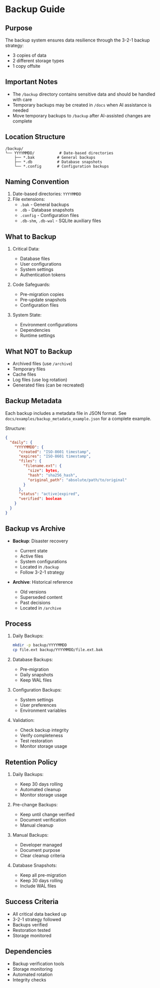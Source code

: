 # Backup Guide

## Purpose
The backup system ensures data resilience through the 3-2-1 backup strategy:
- 3 copies of data
- 2 different storage types
- 1 copy offsite

## Important Notes
- The `/backup` directory contains sensitive data and should be handled with care
- Temporary backups may be created in `/docs` when AI assistance is needed
- Move temporary backups to `/backup` after AI-assisted changes are complete

## Location Structure
```
/backup/
└── YYYYMMDD/           # Date-based directories
    ├── *.bak          # General backups
    ├── *.db           # Database snapshots
    └── *.config       # Configuration backups
```

## Naming Convention
1. Date-based directories: `YYYYMMDD`
2. File extensions:
   - `.bak` - General backups
   - `.db` - Database snapshots
   - `.config` - Configuration files
   - `.db-shm`, `.db-wal` - SQLite auxiliary files

## What to Backup
1. Critical Data:
   - Database files
   - User configurations
   - System settings
   - Authentication tokens

2. Code Safeguards:
   - Pre-migration copies
   - Pre-update snapshots
   - Configuration files

3. System State:
   - Environment configurations
   - Dependencies
   - Runtime settings

## What NOT to Backup
- Archived files (use `/archive`)
- Temporary files
- Cache files
- Log files (use log rotation)
- Generated files (can be recreated)

## Backup Metadata
Each backup includes a metadata file in JSON format. See `docs/examples/backup_metadata_example.json` for a complete example.

Structure:
```json
{
  "daily": {
    "YYYYMMDD": {
      "created": "ISO-8601 timestamp",
      "expires": "ISO-8601 timestamp",
      "files": {
        "filename.ext": {
          "size": bytes,
          "hash": "sha256_hash",
          "original_path": "absolute/path/to/original"
        }
      },
      "status": "active|expired",
      "verified": boolean
    }
  }
}
```

## Backup vs Archive
- **Backup**: Disaster recovery
  - Current state
  - Active files
  - System configurations
  - Located in `/backup`
  - Follow 3-2-1 strategy

- **Archive**: Historical reference
  - Old versions
  - Superseded content
  - Past decisions
  - Located in `/archive`

## Process
1. Daily Backups:
   ```bash
   mkdir -p backup/YYYYMMDD
   cp file.ext backup/YYYYMMDD/file.ext.bak
   ```

2. Database Backups:
   - Pre-migration
   - Daily snapshots
   - Keep WAL files

3. Configuration Backups:
   - System settings
   - User preferences
   - Environment variables

4. Validation:
   - Check backup integrity
   - Verify completeness
   - Test restoration
   - Monitor storage usage

## Retention Policy
1. Daily Backups:
   - Keep 30 days rolling
   - Automated cleanup
   - Monitor storage usage

2. Pre-change Backups:
   - Keep until change verified
   - Document verification
   - Manual cleanup

3. Manual Backups:
   - Developer managed
   - Document purpose
   - Clear cleanup criteria

4. Database Snapshots:
   - Keep all pre-migration
   - Keep 30 days rolling
   - Include WAL files

## Success Criteria
- All critical data backed up
- 3-2-1 strategy followed
- Backups verified
- Restoration tested
- Storage monitored

## Dependencies
- Backup verification tools
- Storage monitoring
- Automated rotation
- Integrity checks
